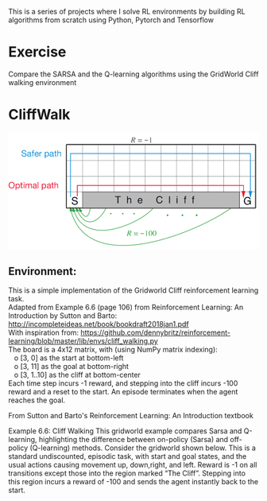 This is a series of projects where I solve RL environments by building RL algorithms from scratch using Python, Pytorch and Tensorflow

# Exercise
Compare the SARSA and the Q-learning algorithms using the GridWorld Cliff walking environment
# CliffWalk
![Cliff Walking representation](cliff_walking.png "Cliff Walking")
## Environment:
This is a simple implementation of the Gridworld Cliff reinforcement learning task.<br>  Adapted from Example 6.6 (page 106) from Reinforcement Learning: An Introduction by Sutton and Barto: http://incompleteideas.net/book/bookdraft2018jan1.pdf
<br>With inspiration from: https://github.com/dennybritz/reinforcement-learning/blob/master/lib/envs/cliff_walking.py<br>
The board is a 4x12 matrix, with (using NumPy matrix indexing):<br>
&nbsp;&nbsp;&nbsp;o	[3, 0] as the start at bottom-left<br>
&nbsp;&nbsp;&nbsp;o	[3, 11] as the goal at bottom-right<br>
&nbsp;&nbsp;&nbsp;o	[3, 1..10] as the cliff at bottom-center<br>
Each time step incurs -1 reward, and stepping into the cliff incurs -100 reward and a reset to the start. An episode terminates when the agent reaches the goal.<br>

From Sutton and Barto's Reinforcement Learning: An Introduction textbook

Example 6.6: Cliff Walking This gridworld example compares Sarsa and Q-learning, highlighting the difference between on-policy (Sarsa) and off-policy (Q-learning) methods. Consider the gridworld shown below. This is a standard undiscounted, episodic task, with start and goal states, and the usual actions causing movement up, down,right, and left. Reward is -1 on all transitions except those into the region marked “The Cliff”. Stepping into this region incurs a reward of -100 and sends the agent instantly back to the start.
